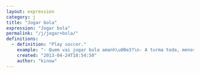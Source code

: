 ```yaml
---
layout: expression
category: j
title: "Jogar bola"
expression: "Jogar bola"
permalink: "/j/jogar+bola/"
definitions:
  - definition: "Play soccer."
    example: "- Quem vai jogar bola amanh\u00e3?\n- A turma toda, menos o Pedro que pegou a maior gripe ontem."
    created: "2013-04-24T18:54:50"
    author: "kinow"
---
```

